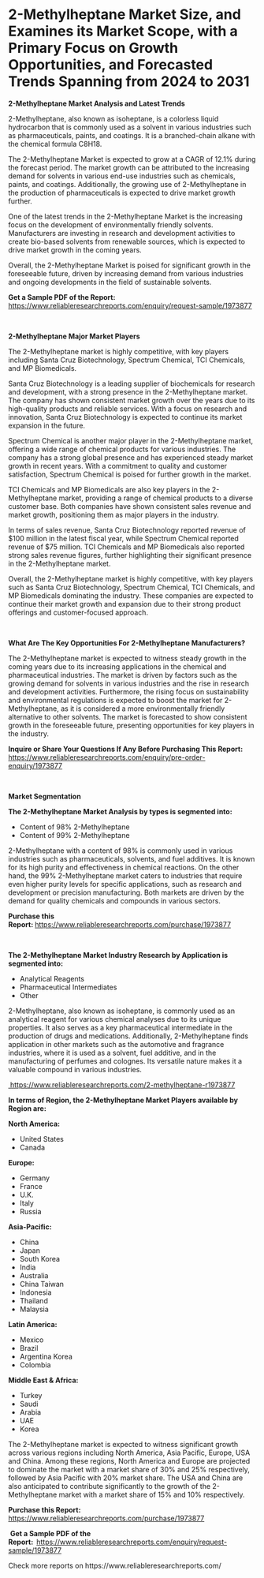 <p><h1>2-Methylheptane Market Size, and Examines its Market Scope, with a Primary Focus on Growth Opportunities, and Forecasted Trends Spanning from 2024 to 2031</h1></p><p><strong>2-Methylheptane Market Analysis and Latest Trends</strong></p>
<p><p>2-Methylheptane, also known as isoheptane, is a colorless liquid hydrocarbon that is commonly used as a solvent in various industries such as pharmaceuticals, paints, and coatings. It is a branched-chain alkane with the chemical formula C8H18.</p><p>The 2-Methylheptane Market is expected to grow at a CAGR of 12.1% during the forecast period. The market growth can be attributed to the increasing demand for solvents in various end-use industries such as chemicals, paints, and coatings. Additionally, the growing use of 2-Methylheptane in the production of pharmaceuticals is expected to drive market growth further.</p><p>One of the latest trends in the 2-Methylheptane Market is the increasing focus on the development of environmentally friendly solvents. Manufacturers are investing in research and development activities to create bio-based solvents from renewable sources, which is expected to drive market growth in the coming years.</p><p>Overall, the 2-Methylheptane Market is poised for significant growth in the foreseeable future, driven by increasing demand from various industries and ongoing developments in the field of sustainable solvents.</p></p>
<p><strong>Get a Sample PDF of the Report:&nbsp;</strong> <a href="https://www.reliableresearchreports.com/enquiry/request-sample/1973877">https://www.reliableresearchreports.com/enquiry/request-sample/1973877</a></p>
<p>&nbsp;</p>
<p><strong>2-Methylheptane Major Market Players</strong></p>
<p><p>The 2-Methylheptane market is highly competitive, with key players including Santa Cruz Biotechnology, Spectrum Chemical, TCI Chemicals, and MP Biomedicals. </p><p>Santa Cruz Biotechnology is a leading supplier of biochemicals for research and development, with a strong presence in the 2-Methylheptane market. The company has shown consistent market growth over the years due to its high-quality products and reliable services. With a focus on research and innovation, Santa Cruz Biotechnology is expected to continue its market expansion in the future.</p><p>Spectrum Chemical is another major player in the 2-Methylheptane market, offering a wide range of chemical products for various industries. The company has a strong global presence and has experienced steady market growth in recent years. With a commitment to quality and customer satisfaction, Spectrum Chemical is poised for further growth in the market.</p><p>TCI Chemicals and MP Biomedicals are also key players in the 2-Methylheptane market, providing a range of chemical products to a diverse customer base. Both companies have shown consistent sales revenue and market growth, positioning them as major players in the industry.</p><p>In terms of sales revenue, Santa Cruz Biotechnology reported revenue of $100 million in the latest fiscal year, while Spectrum Chemical reported revenue of $75 million. TCI Chemicals and MP Biomedicals also reported strong sales revenue figures, further highlighting their significant presence in the 2-Methylheptane market.</p><p>Overall, the 2-Methylheptane market is highly competitive, with key players such as Santa Cruz Biotechnology, Spectrum Chemical, TCI Chemicals, and MP Biomedicals dominating the industry. These companies are expected to continue their market growth and expansion due to their strong product offerings and customer-focused approach.</p></p>
<p>&nbsp;</p>
<p><strong>What Are The Key Opportunities For 2-Methylheptane Manufacturers?</strong></p>
<p><p>The 2-Methylheptane market is expected to witness steady growth in the coming years due to its increasing applications in the chemical and pharmaceutical industries. The market is driven by factors such as the growing demand for solvents in various industries and the rise in research and development activities. Furthermore, the rising focus on sustainability and environmental regulations is expected to boost the market for 2-Methylheptane, as it is considered a more environmentally friendly alternative to other solvents. The market is forecasted to show consistent growth in the foreseeable future, presenting opportunities for key players in the industry.</p></p>
<p><strong>Inquire or Share Your Questions If Any Before Purchasing This Report:</strong> <a href="https://www.reliableresearchreports.com/enquiry/pre-order-enquiry/1973877">https://www.reliableresearchreports.com/enquiry/pre-order-enquiry/1973877</a></p>
<p>&nbsp;</p>
<p><strong>Market Segmentation</strong></p>
<p><strong>The 2-Methylheptane Market Analysis by types is segmented into:</strong></p>
<p><ul><li>Content of 98% 2-Methylheptane</li><li>Content of 99% 2-Methylheptane</li></ul></p>
<p><p>2-Methylheptane with a content of 98% is commonly used in various industries such as pharmaceuticals, solvents, and fuel additives. It is known for its high purity and effectiveness in chemical reactions. On the other hand, the 99% 2-Methylheptane market caters to industries that require even higher purity levels for specific applications, such as research and development or precision manufacturing. Both markets are driven by the demand for quality chemicals and compounds in various sectors.</p></p>
<p><strong>Purchase this Report:&nbsp;</strong><a href="https://www.reliableresearchreports.com/purchase/1973877">https://www.reliableresearchreports.com/purchase/1973877</a></p>
<p>&nbsp;</p>
<p><strong>The 2-Methylheptane Market Industry Research by Application is segmented into:</strong></p>
<p><ul><li>Analytical Reagents</li><li>Pharmaceutical Intermediates</li><li>Other</li></ul></p>
<p><p>2-Methylheptane, also known as isoheptane, is commonly used as an analytical reagent for various chemical analyses due to its unique properties. It also serves as a key pharmaceutical intermediate in the production of drugs and medications. Additionally, 2-Methylheptane finds application in other markets such as the automotive and fragrance industries, where it is used as a solvent, fuel additive, and in the manufacturing of perfumes and colognes. Its versatile nature makes it a valuable compound in various industries.</p></p>
<p><a href="https://www.reliableresearchreports.com/2-methylheptane-r1973877">&nbsp;https://www.reliableresearchreports.com/2-methylheptane-r1973877</a></p>
<p><strong>In terms of Region, the 2-Methylheptane Market Players available by Region are:</strong></p>
<p>
    <p> <strong> North America: </strong>
        <ul>
            <li>United States</li>
            <li>Canada</li>
        </ul>
        </p> 
    <p> <strong> Europe: </strong>
        <ul>
            <li>Germany</li>
            <li>France</li>
            <li>U.K.</li>
            <li>Italy</li>
            <li>Russia</li>
        </ul>
        </p> 
    <p> <strong> Asia-Pacific: </strong>
        <ul>
            <li>China</li>
            <li>Japan</li>
            <li>South Korea</li>
            <li>India</li>
            <li>Australia</li>
            <li>China Taiwan</li>
            <li>Indonesia</li>
            <li>Thailand</li>
            <li>Malaysia</li>
        </ul>
        </p> 
    <p> <strong> Latin America: </strong>
        <ul>
            <li>Mexico</li>
            <li>Brazil</li>
            <li>Argentina Korea</li>
            <li>Colombia</li>
        </ul>
        </p> 
    <p> <strong> Middle East & Africa: </strong>
        <ul>
            <li>Turkey</li>
            <li>Saudi</li>
            <li>Arabia</li>
            <li>UAE</li>
            <li>Korea</li>
        </ul>
    </p>
    </p>
<p><p>The 2-Methylheptane market is expected to witness significant growth across various regions including North America, Asia Pacific, Europe, USA and China. Among these regions, North America and Europe are projected to dominate the market with a market share of 30% and 25% respectively, followed by Asia Pacific with 20% market share. The USA and China are also anticipated to contribute significantly to the growth of the 2-Methylheptane market with a market share of 15% and 10% respectively.</p></p>
<p><strong>Purchase this Report: </strong><a href="https://www.reliableresearchreports.com/purchase/1973877">https://www.reliableresearchreports.com/purchase/1973877</a></p>
<p>&nbsp;<strong>Get a Sample PDF of the Report:&nbsp;&nbsp;</strong><a href="https://www.reliableresearchreports.com/enquiry/request-sample/1973877">https://www.reliableresearchreports.com/enquiry/request-sample/1973877</a></p>
<p><strong></strong></p>
<p>Check more reports on https://www.reliableresearchreports.com/</p>